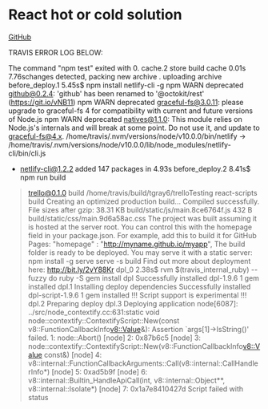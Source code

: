 # React hot or cold solution

[GitHub](https://github.com/Thinkful-Ed/react-hot-cold)




TRAVIS ERROR LOG BELOW:

The command "npm test" exited with 0.
cache.2
store build cache
0.01s
7.76schanges detected, packing new archive
.
uploading archive
before_deploy.1
5.45s$ npm install netlify-cli -g
npm WARN deprecated github@0.2.4: 'github' has been renamed to '@octokit/rest' (https://git.io/vNB11)
npm WARN deprecated graceful-fs@3.0.11: please upgrade to graceful-fs 4 for compatibility with current and future versions of Node.js
npm WARN deprecated natives@1.1.0: This module relies on Node.js's internals and will break at some point. Do not use it, and update to graceful-fs@4.x.
/home/travis/.nvm/versions/node/v10.0.0/bin/netlify -> /home/travis/.nvm/versions/node/v10.0.0/lib/node_modules/netlify-cli/bin/cli.js
+ netlify-cli@1.2.2
added 147 packages in 4.93s
before_deploy.2
8.41s$ npm run build
> trello@0.1.0 build /home/travis/build/tgray6/trelloTesting
> react-scripts build
Creating an optimized production build...
Compiled successfully.
File sizes after gzip:
  38.31 KB  build/static/js/main.8ce6764f.js
  432 B     build/static/css/main.9d6a58ac.css
The project was built assuming it is hosted at the server root.
You can control this with the homepage field in your package.json.
For example, add this to build it for GitHub Pages:
  "homepage" : "http://myname.github.io/myapp",
The build folder is ready to be deployed.
You may serve it with a static server:
  npm install -g serve
  serve -s build
Find out more about deployment here:
  http://bit.ly/2vY88Kr
dpl_0
2.38s$ rvm $(travis_internal_ruby) --fuzzy do ruby -S gem install dpl
Successfully installed dpl-1.9.6
1 gem installed
dpl.1
Installing deploy dependencies
Successfully installed dpl-script-1.9.6
1 gem installed
!!! Script support is experimental !!!
dpl.2
Preparing deploy
dpl.3
Deploying application
node[6087]: ../src/node_contextify.cc:631:static void node::contextify::ContextifyScript::New(const v8::FunctionCallbackInfo<v8::Value>&): Assertion `args[1]->IsString()' failed.
 1: node::Abort() [node]
 2: 0x87b6c5 [node]
 3: node::contextify::ContextifyScript::New(v8::FunctionCallbackInfo<v8::Value> const&) [node]
 4: v8::internal::FunctionCallbackArguments::Call(v8::internal::CallHandlerInfo*) [node]
 5: 0xad5b9f [node]
 6: v8::internal::Builtin_HandleApiCall(int, v8::internal::Object**, v8::internal::Isolate*) [node]
 7: 0x1a7e8410427d
Script failed with status
